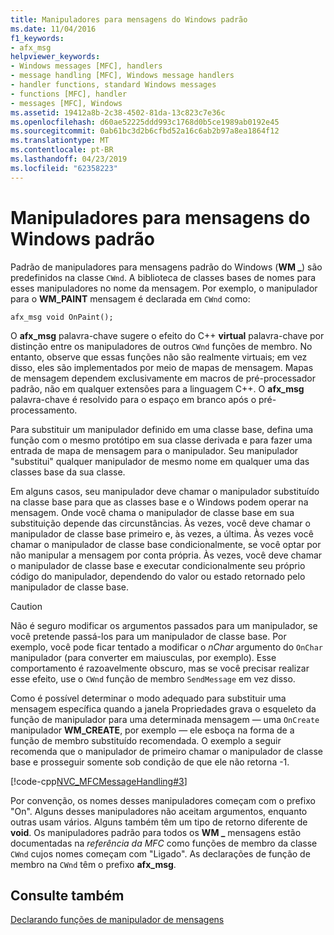 ```yaml
---
title: Manipuladores para mensagens do Windows padrão
ms.date: 11/04/2016
f1_keywords:
- afx_msg
helpviewer_keywords:
- Windows messages [MFC], handlers
- message handling [MFC], Windows message handlers
- handler functions, standard Windows messages
- functions [MFC], handler
- messages [MFC], Windows
ms.assetid: 19412a8b-2c38-4502-81da-13c823c7e36c
ms.openlocfilehash: d60ae52225ddd993c1768d0b5ce1989ab0192e45
ms.sourcegitcommit: 0ab61bc3d2b6cfbd52a16c6ab2b97a8ea1864f12
ms.translationtype: MT
ms.contentlocale: pt-BR
ms.lasthandoff: 04/23/2019
ms.locfileid: "62358223"
---
```

# <a name="handlers-for-standard-windows-messages"></a>Manipuladores para mensagens do Windows padrão

Padrão de manipuladores para mensagens padrão do Windows (**WM _**) são predefinidos na classe `CWnd`. A biblioteca de classes bases de nomes para esses manipuladores no nome da mensagem. Por exemplo, o manipulador para o **WM_PAINT** mensagem é declarada em `CWnd` como:

`afx_msg void OnPaint();`

O **afx_msg** palavra-chave sugere o efeito do C++ **virtual** palavra-chave por distinção entre os manipuladores de outros `CWnd` funções de membro. No entanto, observe que essas funções não são realmente virtuais; em vez disso, eles são implementados por meio de mapas de mensagem. Mapas de mensagem dependem exclusivamente em macros de pré-processador padrão, não em qualquer extensões para a linguagem C++. O **afx_msg** palavra-chave é resolvido para o espaço em branco após o pré-processamento.

Para substituir um manipulador definido em uma classe base, defina uma função com o mesmo protótipo em sua classe derivada e para fazer uma entrada de mapa de mensagem para o manipulador. Seu manipulador "substitui" qualquer manipulador de mesmo nome em qualquer uma das classes base da sua classe.

Em alguns casos, seu manipulador deve chamar o manipulador substituído na classe base para que as classes base e o Windows podem operar na mensagem. Onde você chama o manipulador de classe base em sua substituição depende das circunstâncias. Às vezes, você deve chamar o manipulador de classe base primeiro e, às vezes, a última. Às vezes você chamar o manipulador de classe base condicionalmente, se você optar por não manipular a mensagem por conta própria. Às vezes, você deve chamar o manipulador de classe base e executar condicionalmente seu próprio código do manipulador, dependendo do valor ou estado retornado pelo manipulador de classe base.

> [!CAUTION]
>  Não é seguro modificar os argumentos passados para um manipulador, se você pretende passá-los para um manipulador de classe base. Por exemplo, você pode ficar tentado a modificar o *nChar* argumento do `OnChar` manipulador (para converter em maiusculas, por exemplo). Esse comportamento é razoavelmente obscuro, mas se você precisar realizar esse efeito, use o `CWnd` função de membro `SendMessage` em vez disso.

Como é possível determinar o modo adequado para substituir uma mensagem específica quando a janela Propriedades grava o esqueleto da função de manipulador para uma determinada mensagem — uma `OnCreate` manipulador **WM_CREATE**, por exemplo — ele esboça na forma de a função de membro substituído recomendada. O exemplo a seguir recomenda que o manipulador de primeiro chamar o manipulador de classe base e prosseguir somente sob condição de que ele não retorna -1.

[!code-cpp[NVC_MFCMessageHandling#3](../mfc/codesnippet/cpp/handlers-for-standard-windows-messages_1.cpp)]

Por convenção, os nomes desses manipuladores começam com o prefixo "On". Alguns desses manipuladores não aceitam argumentos, enquanto outras usam vários. Alguns também têm um tipo de retorno diferente de **void**. Os manipuladores padrão para todos os **WM _** mensagens estão documentadas na *referência da MFC* como funções de membro da classe `CWnd` cujos nomes começam com "Ligado". As declarações de função de membro na `CWnd` têm o prefixo **afx_msg**.

## <a name="see-also"></a>Consulte também

[Declarando funções de manipulador de mensagens](../mfc/declaring-message-handler-functions.md)
